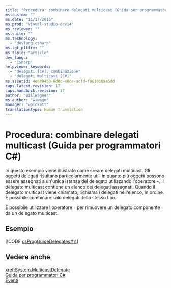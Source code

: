 ```yaml
---
title: "Procedura: combinare delegati multicast (Guida per programmatori C#) | Microsoft Docs"
ms.custom: ""
ms.date: "11/17/2016"
ms.prod: "visual-studio-dev14"
ms.reviewer: ""
ms.suite: ""
ms.technology: 
  - "devlang-csharp"
ms.tgt_pltfrm: ""
ms.topic: "article"
dev_langs: 
  - "CSharp"
helpviewer_keywords: 
  - "delegati [C#], combinazione"
  - "delegati multicast [C#]"
ms.assetid: 4e689450-6d0c-46de-acfd-f961018ae5dd
caps.latest.revision: 17
caps.handback.revision: 17
author: "BillWagner"
ms.author: "wiwagn"
manager: "wpickett"
translationtype: Human Translation
---
```

# Procedura: combinare delegati multicast (Guida per programmatori C#)
In questo esempio viene illustrato come creare delegati multicast.  Gli oggetti [delegati](../../../csharp/language-reference/keywords/delegate.md) risultano particolarmente utili in quanto più oggetti possono essere assegnati a un'unica istanza del delegato utilizzando l'operatore `+`.  Il delegato multicast contiene un elenco dei delegati assegnati.  Quando il delegato multicast viene chiamato, richiama i delegati nell'elenco, in ordine.  È possibile combinare solo delegati dello stesso tipo.  
  
 È possibile utilizzare l'operatore `-` per rimuovere un delegato componente da un delegato multicast.  
  
## Esempio  
 [!CODE [csProgGuideDelegates#11](../CodeSnippet/VS_Snippets_VBCSharp/csProgGuideDelegates#11)]  
  
## Vedere anche  
 <xref:System.MulticastDelegate>   
 [Guida per programmatori C\#](../../../csharp/programming-guide/index.md)   
 [Eventi](../../../csharp/programming-guide/events/index.md)